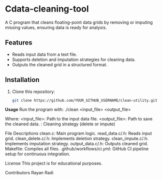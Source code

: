 # Cdata-cleaning-tool
A C program that cleans floating-point data grids by removing or imputing missing values, ensuring data is ready for analysis.

## Features
- Reads input data from a text file.
- Supports deletion and imputation strategies for cleaning data.
- Outputs the cleaned grid in a structured format.

## Installation
1. Clone this repository:
   ```sh
   git clone https://github.com/YOUR_GITHUB_USERNAME/clean-utility.git


**Usage**
Run the program with:
./clean <input_file> <output_file> <strategy>

Where:
<input_file>: Path to the input data file.
<output_file>: Path to save the cleaned data.
<strategy>: Cleaning strategy (delete or impute)

File Descriptions
clean.c: Main program logic.
read_data.c/.h: Reads input grid.
clean_delete.c/.h: Implements deletion strategy.
clean_impute.c/.h: Implements imputation strategy.
output_data.c/.h: Outputs cleaned grid.
Makefile: Compiles all files.
.github/workflows/ci.yml: GitHub CI pipeline setup for continuous integration.

License
This project is for educational purposes.

Contributors
Rayan Radi
